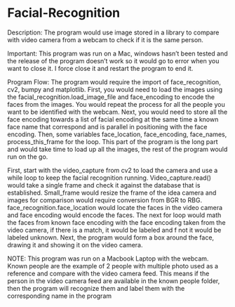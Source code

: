 # Facial-Recognition

Description: The program would use image stored in a library to compare with video camera from a webcam to check if it is the same person. 

Important: This program was run on a Mac, windows hasn’t been tested and the release of the program doesn’t work so it would go to error when you want to close it. I force close it and restart the program to end it. 

Program Flow:
The program would require the import of face_recognition, cv2, bumpy and matplotlib. First, you would need to load the images using the facial_recognition.load_image_file and face_encoding to encode the faces from the images. You would repeat the process for all the people you want to be identified with the webcam. Next, you would need to store all the face encoding towards a list of facial encoding at the same time a known face name that correspond and is parallel in positioning with the face encoding. Then, some variables face_location, face_encoding, face_names, process_this_frame for the loop. This part of the program is the long part and would take time to load up all the images, the rest of the program would run on the go.

First, start with the video_capture from cv2 to load the camera and use a while loop to keep the facial recognition running. Video_capture.read() would take a single frame and check it against the database that is established. Small_frame would resize the frame of the idea camera and images for comparison would require conversion from BGR to RBG. face_recognition.face_location would locate the faces in the video camera and face encoding would encode the faces. The next for loop would math the faces from known face encoding with the face encoding taken from the video camera, if there is a match, it would be labeled and f not it would be labeled unknown. Next, the program would form a box around the face, drawing it and showing it on the video camera. 

NOTE: This program was run on a Macbook Laptop with the webcam. Known people are the example of 2 people with multiple photo used as a reference and compare with the video camera feed. This means if the person in the video camera feed are available in the known people folder, then the program will recognize them and label them with the corresponding name in the program
